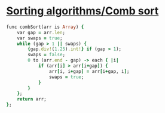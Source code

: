 [1]: http://rosettacode.org/wiki/Sorting_algorithms/Comb_sort

# [Sorting algorithms/Comb sort][1]

```ruby
func combSort(arr is Array) {
    var gap = arr.len;
    var swaps = true;
    while (gap > 1 || swaps) {
        {gap.div!(1.25).int!} if (gap > 1);
        swaps = false;
        0 to (arr.end - gap) -> each { |i|
            if (arr[i] > arr[i+gap]) {
                arr[i, i+gap] = arr[i+gap, i];
                swaps = true;
            }
        }
    };
    return arr;
};
```